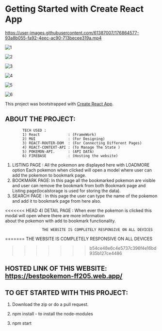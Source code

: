 # Getting Started with Create React App

https://user-images.githubusercontent.com/61387007/176864577-93a8b055-fa92-4eec-ac90-713becee319a.mp4


![1](https://user-images.githubusercontent.com/61387007/176857830-6c5e022c-56d4-4e39-9d54-1f60e3d1c98b.PNG)


![2](https://user-images.githubusercontent.com/61387007/176857956-5534c9eb-77ec-484e-b2fa-789413b03eba.PNG)

![3](https://user-images.githubusercontent.com/61387007/176858001-18661566-0b84-4ced-a099-267f3fecb7db.PNG)


![4](https://user-images.githubusercontent.com/61387007/176858048-cc2977b9-80a5-4bae-be05-91d01185a1ca.PNG)

![5](https://user-images.githubusercontent.com/61387007/176858104-653b2ceb-9bc2-4d25-b82d-ab6e89970f9d.PNG)


![6](https://user-images.githubusercontent.com/61387007/176858155-b46f2cf9-c4f8-4bf9-bc2e-135a40d395b0.PNG)

This project was bootstrapped with [Create React App](https://github.com/facebook/create-react-app).

## ABOUT THE PROJECT:
            TECH USED :
            1) React             : (FrameWork)
            2) MUI               : (For Designing)
            3) REACT-ROUTER-DOM  : (For Connecting Different Pages)
            4) REACT-CONTEXT-API : (To Manage The State )
            5) POKEMON-API.      : (API DATA)
            6) FIREBASE          : (Hosting the website)

1) LISTING PAGE : All the pokemon are displayed here with LOADMORE option 
                  Each pokemon when clicked will open a model where user can add the pokemon to bookmark page.
2) BOOKMARK PAGE: In this page all the bookmarked pokemon are visible and user can remove the bookmark from 
                  both Bookmark page and Listing page(localstorage is used for storing the data).
3) SEARCH PAGE  : In this page the user can type the name of the pokemon and add it to bookmark page from here also.

<<<<<<< HEAD
4) DETAIL PAGE  : When ever the pokemon is clicked this modal will open where there are more information    
                  about the pokemon with add to bookmark functionality.            

                     THE WEBSITE IS COMPLETELY RESPONSIVE ON ALL DEVICES   
=======
                                       THE WEBSITE IS COMPLETELY RESPONSIVE ON ALL DEVICES   
>>>>>>> b54ce48e6c4e5737c396f4e16bd935b127ce4486


## HOSTED LINK OF THIS WEBSITE:       https://bestpokemon-ff205.web.app/




## TO GET STARTED WITH THIS PROJECT:

1) Download the zip or do a pull request.

2) npm install      - to install the node-modules

3) npm start   

